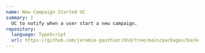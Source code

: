 ```yaml
---
name: New Campaign Started UC
summary: |
  UC to notify when a user start a new campaign.
repository:
  language: TypeScript
  url: https://github.com/jeremie-gauthier/dnd/tree/main/packages/backend/src/campaign/new-campaign-started
---
```


<NodeGraph />
